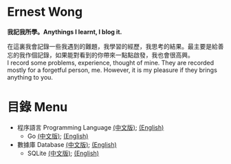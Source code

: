 # Ernest Wong
**我記我所學。Anythings I learnt, I blog it.**

在這裏我會記錄一些我遇到的難題，我學習的經歷，我思考的結果。最主要是給善忘的我作個記錄，如果能對看到的你帶來一點點啟發，我也會很高興。  
I record some problems, experience, thought of mine. They are recorded mostly for a forgetful person, me. However, it is my pleasure if they brings anything to you.

# 目錄 Menu
* 程序語言 Programming Language [(中文版)](); [(English)]()
	* Go [(中文版)](); [(English)]()
* 數據庫 Database [(中文版)](https://github.com/tcernestw/blog/blob/master/article/db/db_index_ch.md); [(English)](https://github.com/tcernestw/blog/blob/master/article/db/db_index_en.md) 
	* SQLite [(中文版)](); [(English)]()